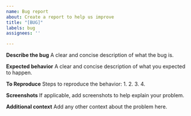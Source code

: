 ```yaml
---
name: Bug report
about: Create a report to help us improve
title: "[BUG]"
labels: bug
assignees: ''

---
```


**Describe the bug**
A clear and concise description of what the bug is.

**Expected behavior**
A clear and concise description of what you expected to happen.

**To Reproduce**
Steps to reproduce the behavior:
1. 
2. 
3. 
4. 

**Screenshots**
If applicable, add screenshots to help explain your problem.

**Additional context**
Add any other context about the problem here.
